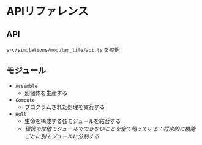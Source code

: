# APIリファレンス
## API
`src/simulations/modular_life/api.ts` を参照

## モジュール
- `Assemble`
  - 別個体を生産する
- `Compute`
  - プログラムされた処理を実行する
- `Hull`
  - 生命を構成する各モジュールを結合する
  - *現状では他モジュールでできないことを全て賄っている：将来的に機能ごとに別モジュールに分割する*